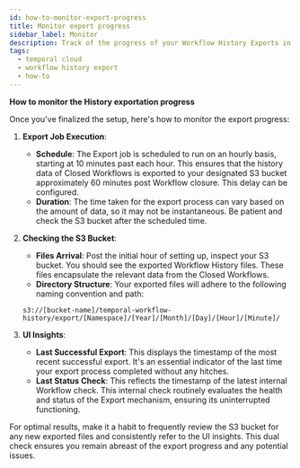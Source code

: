 ```yaml
---
id: how-to-monitor-export-progress
title: Monitor export progress
sidebar_label: Monitor
description: Track of the progress of your Workflow History Exports in Temporal Cloud.
tags:
  - temporal cloud
  - workflow history export
  - how-to
---
```


**How to monitor the History exportation progress**

Once you've finalized the setup, here's how to monitor the export progress:

1. **Export Job Execution**:
   - **Schedule**: The Export job is scheduled to run on an hourly basis, starting at 10 minutes past each hour.
     This ensures that the history data of Closed Workflows is exported to your designated S3 bucket approximately 60 minutes post Workflow closure. This delay can be configured.
   - **Duration**: The time taken for the export process can vary based on the amount of data, so it may not be instantaneous.
     Be patient and check the S3 bucket after the scheduled time.
2. **Checking the S3 Bucket**:
   - **Files Arrival**: Post the initial hour of setting up, inspect your S3 bucket.
     You should see the exported Workflow History files.
     These files encapsulate the relevant data from the Closed Workflows.
   - **Directory Structure**: Your exported files will adhere to the following naming convention and path:

   ```command
   s3://[bucket-name]/temporal-workflow-history/export/[Namespace]/[Year]/[Month]/[Day]/[Hour]/[Minute]/
   ```

3. **UI Insights**:
   - **Last Successful Export**: This displays the timestamp of the most recent successful export.
     It's an essential indicator of the last time your export process completed without any hitches.
   - **Last Status Check**: This reflects the timestamp of the latest internal Workflow check.
     This internal check routinely evaluates the health and status of the Export mechanism, ensuring its uninterrupted functioning.

For optimal results, make it a habit to frequently review the S3 bucket for any new exported files and consistently refer to the UI insights.
This dual check ensures you remain abreast of the export progress and any potential issues.
